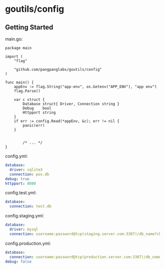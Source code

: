 # goutils/config

## Getting Started

main.go:
```golang
package main

import (
	"flag"

	"github.com/pangpanglabs/goutils/config"
)

func main() {
	appEnv := flag.String("app-env", os.Getenv("APP_ENV"), "app env")
	flag.Parse()

	var c struct {
		Database struct{ Driver, Connection string }
		Debug    bool
		Httpport string
	}
	if err := config.Read(*appEnv, &c); err != nil {
		panic(err)
	}


        /* ... */
}
```

config.yml:
```yaml
database:
  driver: sqlite3
  connection: pos.db
debug: true
httpport: 8080
```

config.test.yml:
```yaml
database:
  connection: test.db
```

config.staging.yml:
```yaml
database:
  driver: mysql
  connection: username:password@tcp(staging.server.com:3307)/db_name?charset=utf8&parseTime=True&loc=UTC
```

config.production.yml:
```yaml
database:
  connection: username:password@tcp(production.server.com:3307)/db_name?charset=utf8&parseTime=True&loc=UTC
debug: false
```